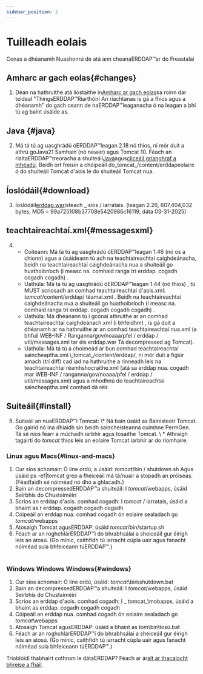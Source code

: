```yaml
---
sidebar_position: 2
---
```

# Tuilleadh eolais
Conas a dhéanamh Nuashonrú de atá ann cheanaERDDAP™ar do Freastalaí

## Amharc ar gach eolas{#changes} 
1. Déan na hathruithe atá liostaithe in[Amharc ar gach eolas](/changes)sa roinn dar teideal "ThingsERDDAP™Riarthóirí An riachtanas is gá a fhios agus a dhéanamh" do gach ceann de naERDDAP™leaganacha ó na leagan a bhí tú ag baint úsáide as.
     
## Java {#java} 
2. Má tá tú ag uasghrádú óERDDAP™leagan 2.18 nó thíos, ní mór duit a athrú goJava21 Samhain (nó newer) agus Tomcat 10. Féach an rialtaERDDAP™treoracha a shuiteáil[Java](/docs/server-admin/deploy-install#java)agus[cliceáil grianghraf a mhéadú](/docs/server-admin/deploy-install#tomcat). Beidh ort freisin a chóipeáil do_tomcat_/content/erddapeolaire ó do shuiteáil Tomcat d'aois le do shuiteáil Tomcat nua.

## Íoslódáil{#download} 
3. Íoslódáil[erddap.war](https://github.com/ERDDAP/erddap/releases/download/v2.26.0/erddap.war)isteach _ síos / iarratais.
     (leagan 2.26, 607,404,032 bytes, MD5 = 99a725108b37708e5420986c16119, dáta 03-31-2025) 
     
## teachtaireachtaí.xml{#messagesxml} 
4. 
    * Coiteann: Má tá tú ag uasghrádú óERDDAP™leagan 1.46 (nó os a chionn) agus a úsáideann tú ach na teachtaireachtaí caighdeánacha, beidh na teachtaireachtaí caighdeánacha nua a shuiteáil go huathoibríoch (i measc na. comhaid ranga trí erddap. cogadh cogadh cogadh) .
         
    * Uathúla: Má tá tú ag uasghrádú óERDDAP™leagan 1.44 (nó thíos) ,
tú MUST scriosadh an comhad teachtaireachtaí d'aois.xml:
        _tomcat_/content/erddap/ téamaí.xml .
Beidh na teachtaireachtaí caighdeánacha nua a shuiteáil go huathoibríoch (i measc na. comhaid ranga trí erddap. cogadh cogadh cogadh) .
         
    * Uathúla: Má dhéanann tú i gcónaí athruithe ar an comhad teachtaireachtaí caighdeánach.xml (i bhfeidhm) ,
is gá duit a dhéanamh ar na hathruithe ar an comhad teachtaireachtaí nua.xml (a bhfuil
WEB-INF / Ranganna/gov/noaaa/pfel / erddap / util/messages.xml tar éis erddap.war Tá decompressed ag Tomcat).
         
    * Uathúla: Má tá tú a choimeád ar bun comhad teachtaireachtaí saincheaptha.xml i_tomcat_/content/erddap/,
ní mór duit a figiúr amach (trí diff) cad iad na hathruithe a rinneadh leis na teachtaireachtaí réamhshocraithe.xml (atá sa erddap nua. cogadh mar
WEB-INF / ranganna/gov/noaaa/pfel / erddap / util/messages.xml) agus a mhodhnú do teachtaireachtaí saincheaptha.xml comhad dá réir.
         
## Suiteáil{#install} 
5. Suiteáil an nuaERDDAP™i Tomcat:
\\* Ná bain úsáid as Bainisteoir Tomcat. Go gairid nó ina dhiaidh sin beidh saincheisteanna cuimhne PermGen. Tá sé níos fearr a múchadh iarbhír agus tosaithe Tomcat.
\\ * Athraigh tagairtí do _tomcat_ thíos leis an eolaire Tomcat iarbhír ar do ríomhaire.
     
### Linux agus Macs{#linux-and-macs} 
1. Cur síos achomair: Ó líne ordú, a úsáid: _tomcat_/bin / shutdown.sh
Agus úsáid ps -ef|tomcat grep a fheiceáil má tá/nuair a stopadh an próiseas. (Féadfaidh sé nóiméad nó dhó a ghlacadh.) 
2. Bain an decompressedERDDAP™a shuiteáil: I _tomcat_/webapps, úsáid
Seirbhís do Chustaiméirí
3. Scrios an erddap d'aois. comhad cogadh: I _tomcat_ / iarratais, úsáid a bhaint as r erddap. cogadh cogadh cogadh
4. Cóipeáil an erddap nua. comhad cogadh ón eolaire sealadach go _tomcat_/webapps
5. Atosaigh Tomcat agusERDDAP: úsáid _tomcat_/bin/startup.sh
6. Féach ar an roghchlárERDDAP™i do bhrabhsálaí a sheiceáil gur éirigh leis an atosú.
     (Go minic, caithfidh tú iarracht cúpla uair agus fanacht nóiméad sula bhfeiceann túERDDAP™.)   
             
### Windows Windows Windows{#windows} 
1. Cur síos achomair: Ó líne ordú, úsáid: _tomcat_\\bin\\shutdown.bat
2. Bain an decompressedERDDAP™a shuiteáil: I _tomcat_/webapps, úsáid
Seirbhís do Chustaiméirí
3. Scrios an erddap d'aois. comhad cogadh: I _ tomcat_\\mobapps, úsáid a bhaint as erddap. cogadh cogadh cogadh
4. Cóipeáil an erddap nua. comhad cogadh ón eolaire sealadach go _tomcat_\\webapps
5. Atosaigh Tomcat agusERDDAP: úsáid a bhaint as _tom_\\bin\tosú.bat
6. Féach ar an roghchlárERDDAP™i do bhrabhsálaí a sheiceáil gur éirigh leis an atosú.
     (Go minic, caithfidh tú iarracht cúpla uair agus fanacht nóiméad sula bhfeiceann túERDDAP™.) 

Trioblóidí thabhairt cothrom le dátaERDDAP? Féach ar ár[alt ar thacaíocht bhreise a fháil](/docs/intro#support).
